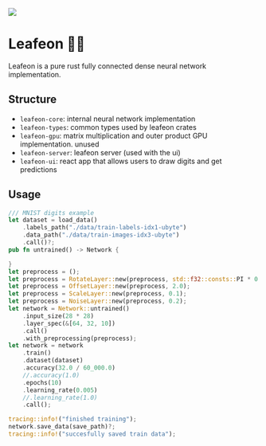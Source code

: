 ![](https://static.wikia.nocookie.net/pokemon-daybreak/images/e/ef/470.png/revision/latest?cb=20200731231258)

# Leafeon 🥬🦮

Leafeon is a pure rust fully connected dense neural network implementation.

## Structure

-   `leafeon-core`: internal neural network implementation
-   `leafeon-types`: common types used by leafeon crates
-   `leafeon-gpu`: matrix multiplication and outer product GPU implementation. unused
-   `leafeon-server`: leafeon server (used with the ui)
-   `leafeon-ui`: react app that allows users to draw digits and get predictions

## Usage

```rust
/// MNIST digits example
let dataset = load_data()
	.labels_path("./data/train-labels-idx1-ubyte")
	.data_path("./data/train-images-idx3-ubyte")
	.call()?;
pub fn untrained() -> Network {

}
let preprocess = ();
let preprocess = RotateLayer::new(preprocess, std::f32::consts::PI * 0.1);
let preprocess = OffsetLayer::new(preprocess, 2.0);
let preprocess = ScaleLayer::new(preprocess, 0.1);
let preprocess = NoiseLayer::new(preprocess, 0.2);
let network = Network::untrained()
	.input_size(28 * 28)
	.layer_spec(&[64, 32, 10])
	.call()
	.with_preprocessing(preprocess);
let network = network
	.train()
	.dataset(dataset)
	.accuracy(32.0 / 60_000.0)
	//.accuracy(1.0)
	.epochs(10)
	.learning_rate(0.005)
	//.learning_rate(1.0)
	.call();

tracing::info!("finished training");
network.save_data(save_path)?;
tracing::info!("succesfully saved train data");
```
